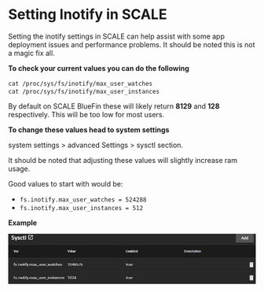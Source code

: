 # Setting Inotify in SCALE

Setting the inotify settings in SCALE can help assist with some app deployment issues and performance problems.
It should be noted this is not a magic fix all.

**To check your current values you can do the following**

    cat /proc/sys/fs/inotify/max_user_watches
    cat /proc/sys/fs/inotify/max_user_instances

By default on SCALE BlueFin these will likely return **8129** and **128** respectively. This will be too low for most users.

**To change these values head to system settings**

system settings > advanced Settings > sysctl section.

It should be noted that adjusting these values will slightly increase ram usage.

Good values to start with would be:

- `fs.inotify.max_user_watches = 524288`
- `fs.inotify.max_user_instances = 512`

**Example**

![](./img/inotify.png)
